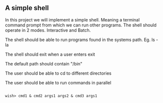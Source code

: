 ## A simple shell

In this project we will implement a simple shell. Meaning a terminal command prompt from which we can run other programs. The shell should operate in 2 modes.  Interactive and Batch.

The shell should be able to run programs found in the systems path. Eg. ls -la

The shell should exit when a user enters exit

The default path should contain "/bin"

The user should be able to cd to different directories


The user should be able to run commands in parallel 

```

wish> cmd1 & cmd2 args1 args2 & cmd3 args1

```

